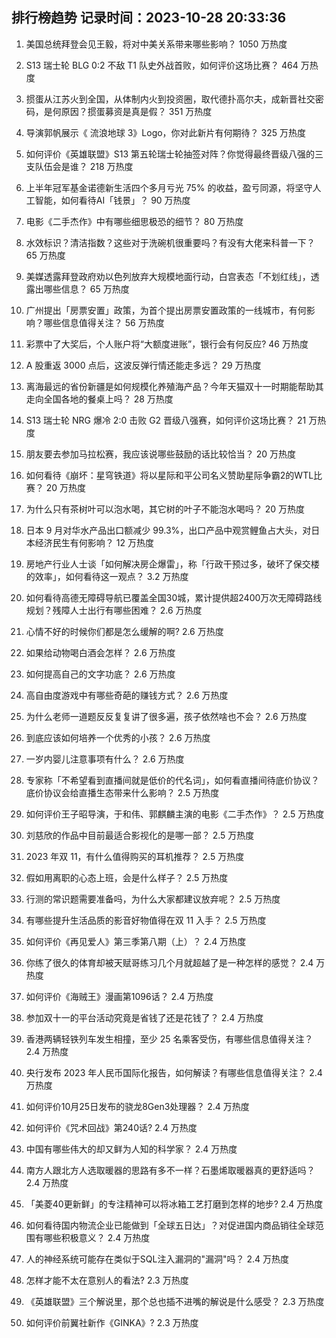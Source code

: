 
## 排行榜趋势 记录时间：2023-10-28 20:33:36
  
  1. 美国总统拜登会见王毅，将对中美关系带来哪些影响？ 1050 万热度
    
  2. S13 瑞士轮 BLG 0:2 不敌 T1 队史外战首败，如何评价这场比赛？ 464 万热度
    
  3. 掼蛋从江苏火到全国，从体制内火到投资圈，取代德扑高尔夫，成新晋社交密码，是何原因？掼蛋募资是真是假？ 351 万热度
    
  4. 导演郭帆展示《 流浪地球 3》Logo，你对此新片有何期待？ 325 万热度
    
  5. 如何评价《英雄联盟》S13 第五轮瑞士轮抽签对阵？你觉得最终晋级八强的三支队伍会是谁？ 218 万热度
    
  6. 上半年冠军基金诺德新生活四个多月亏光 75% 的收益，盈亏同源，将坚守人工智能，如何看待AI「钱景」？ 90 万热度
    
  7. 电影《二手杰作》中有哪些细思极恐的细节？ 80 万热度
    
  8. 水效标识？清洁指数？这些对于洗碗机很重要吗？有没有大佬来科普一下？ 65 万热度
    
  9. 美媒透露拜登政府劝以色列放弃大规模地面行动，白宫表态「不划红线」，透露出哪些信息？ 65 万热度
    
  10. 广州提出「房票安置」政策，为首个提出房票安置政策的一线城市，有何影响？哪些信息值得关注？ 56 万热度
    
  11. 彩票中了大奖后，个人账户将“大额度进账”，银行会有何反应? 46 万热度
    
  12. A 股重返 3000 点后，这波反弹行情还能走多远？ 29 万热度
    
  13. 离海最远的省份新疆是如何规模化养殖海产品？今年天猫双十一时期能帮助其走向全国各地的餐桌上吗？ 28 万热度
    
  14. S13 瑞士轮 NRG 爆冷 2:0 击败 G2 晋级八强赛，如何评价这场比赛？ 21 万热度
    
  15. 朋友要去参加马拉松赛，我应该说哪些鼓励的话比较恰当？ 20 万热度
    
  16. 如何看待《崩坏：星穹铁道》将以星际和平公司名义赞助星际争霸2的WTL比赛？ 20 万热度
    
  17. 为什么只有茶树叶可以泡水喝，其它树的叶子不能泡水喝吗？ 20 万热度
    
  18. 日本 9 月对华水产品出口额减少 99.3%，出口产品中观赏鲤鱼占大头，对日本经济民生有何影响？ 12 万热度
    
  19. 房地产行业人士谈「如何解决房企爆雷」，称「行政干预过多，破坏了保交楼的效率」，如何看待这一观点？ 3.2 万热度
    
  20. 如何看待高德无障碍导航已覆盖全国30城，累计提供超2400万次无障碍路线规划？残障人士出行有哪些困难？ 2.6 万热度
    
  21. 心情不好的时候你们都是怎么缓解的啊? 2.6 万热度
    
  22. 如果给动物喝白酒会怎样？ 2.6 万热度
    
  23. 如何提高自己的文字功底？ 2.6 万热度
    
  24. 高自由度游戏中有哪些奇葩的赚钱方式？ 2.6 万热度
    
  25. 为什么老师一道题反反复复讲了很多遍，孩子依然啥也不会？ 2.6 万热度
    
  26. 到底应该如何培养一个优秀的小孩？ 2.6 万热度
    
  27. 一岁内婴儿注意事项有什么？ 2.6 万热度
    
  28. 专家称「不希望看到直播间就是低价的代名词」，如何看直播间待底价协议？底价协议会给直播生态带来什么影响？ 2.5 万热度
    
  29. 如何评价王子昭导演，于和伟、郭麒麟主演的电影《二手杰作》？ 2.5 万热度
    
  30. 刘慈欣的作品中目前最适合影视化的是哪一部？ 2.5 万热度
    
  31. 2023 年双 11，有什么值得购买的耳机推荐？ 2.5 万热度
    
  32. 假如用离职的心态上班，会是什么样子？ 2.5 万热度
    
  33. 行测的常识题需要准备吗，为什么大家都建议放弃呢？ 2.5 万热度
    
  34. 有哪些提升生活品质的影音好物值得在双 11 入手？ 2.5 万热度
    
  35. 如何评价《再见爱人》第三季第八期（上）？ 2.4 万热度
    
  36. 你练了很久的体育却被天赋哥练习几个月就超越了是一种怎样的感觉？ 2.4 万热度
    
  37. 如何评价《海贼王》漫画第1096话？ 2.4 万热度
    
  38. 参加双十一的平台活动究竟是省钱了还是花钱了？ 2.4 万热度
    
  39. 香港两辆轻铁列车发生相撞，至少 25 名乘客受伤，有哪些信息值得关注？ 2.4 万热度
    
  40. 央行发布 2023 年人民币国际化报告，如何解读？有哪些信息值得关注？ 2.4 万热度
    
  41. 如何评价10月25日发布的骁龙8Gen3处理器？ 2.4 万热度
    
  42. 如何评价《咒术回战》第240话? 2.4 万热度
    
  43. 中国有哪些伟大的却又鲜为人知的科学家？ 2.4 万热度
    
  44. 南方人跟北方人选取暖器的思路有多不一样？石墨烯取暖器真的更舒适吗？ 2.4 万热度
    
  45. 「美菱40更新鲜」的专注精神可以将冰箱工艺打磨到怎样的地步? 2.4 万热度
    
  46. 如何看待国内物流企业已能做到「全球五日达」？对促进国内商品销往全球范围有哪些积极意义？ 2.4 万热度
    
  47. 人的神经系统可能存在类似于SQL注入漏洞的"漏洞"吗？ 2.4 万热度
    
  48. 怎样才能不太在意别人的看法? 2.3 万热度
    
  49. 《英雄联盟》三个解说里，那个总也插不进嘴的解说是什么感受？ 2.3 万热度
    
  50. 如何评价前翼社新作《GINKA》? 2.3 万热度
    